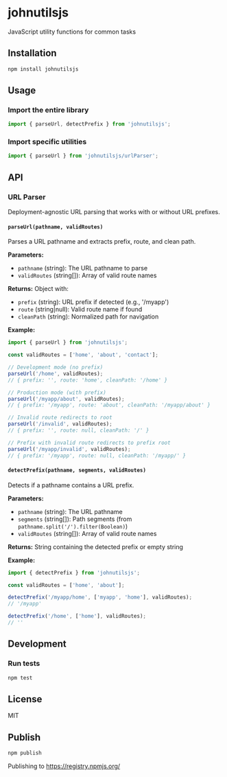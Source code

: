 # johnutilsjs

JavaScript utility functions for common tasks

## Installation

```bash
npm install johnutilsjs
```

## Usage

### Import the entire library

```javascript
import { parseUrl, detectPrefix } from 'johnutilsjs';
```

### Import specific utilities

```javascript
import { parseUrl } from 'johnutilsjs/urlParser';
```

## API

### URL Parser

Deployment-agnostic URL parsing that works with or without URL prefixes.

#### `parseUrl(pathname, validRoutes)`

Parses a URL pathname and extracts prefix, route, and clean path.

**Parameters:**
- `pathname` (string): The URL pathname to parse
- `validRoutes` (string[]): Array of valid route names

**Returns:** Object with:
- `prefix` (string): URL prefix if detected (e.g., '/myapp')
- `route` (string|null): Valid route name if found
- `cleanPath` (string): Normalized path for navigation

**Example:**

```javascript
import { parseUrl } from 'johnutilsjs';

const validRoutes = ['home', 'about', 'contact'];

// Development mode (no prefix)
parseUrl('/home', validRoutes);
// { prefix: '', route: 'home', cleanPath: '/home' }

// Production mode (with prefix)
parseUrl('/myapp/about', validRoutes);
// { prefix: '/myapp', route: 'about', cleanPath: '/myapp/about' }

// Invalid route redirects to root
parseUrl('/invalid', validRoutes);
// { prefix: '', route: null, cleanPath: '/' }

// Prefix with invalid route redirects to prefix root
parseUrl('/myapp/invalid', validRoutes);
// { prefix: '/myapp', route: null, cleanPath: '/myapp/' }
```

#### `detectPrefix(pathname, segments, validRoutes)`

Detects if a pathname contains a URL prefix.

**Parameters:**
- `pathname` (string): The URL pathname
- `segments` (string[]): Path segments (from `pathname.split('/').filter(Boolean)`)
- `validRoutes` (string[]): Array of valid route names

**Returns:** String containing the detected prefix or empty string

**Example:**

```javascript
import { detectPrefix } from 'johnutilsjs';

const validRoutes = ['home', 'about'];

detectPrefix('/myapp/home', ['myapp', 'home'], validRoutes);
// '/myapp'

detectPrefix('/home', ['home'], validRoutes);
// ''
```

## Development

### Run tests

```bash
npm test
```

## License

MIT


## Publish

```bash
npm publish
```

Publishing to https://registry.npmjs.org/

